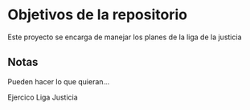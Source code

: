 # Objetivos de la repositorio

Este proyecto se encarga de manejar los planes de la liga de la justicia


## Notas
Pueden hacer lo que quieran...

Ejercico Liga Justicia